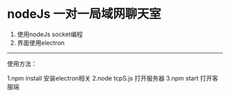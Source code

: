 # nodeJs 一对一局域网聊天室

1. 使用nodeJs socket编程
2. 界面使用electron

---

使用方法：

1.npm install  安装electron相关
2.node tcpS.js 打开服务器
3.npm start 打开客服端 
